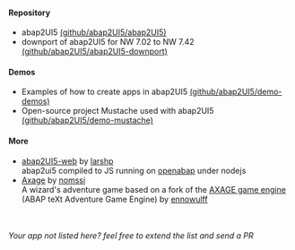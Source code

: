 #### Repository
* abap2UI5 [(github/abap2UI5/abap2UI5)](https://github.com/abap2UI5/abap2UI5)
* downport of abap2UI5 for NW 7.02 to NW 7.42 [(github/abap2UI5/abap2UI5-downport)](https://github.com/abap2UI5/abap2UI5-downport)

#### Demos
* Examples of how to create apps in abap2UI5 [(github/abap2UI5/demo-demos)](https://github.com/orgs/abap2UI5/repositories)
* Open-source project Mustache used with abap2UI5 [(github/abap2UI5/demo-mustache)](https://github.com/abap2UI5/demo-mustache)

#### More
* [abap2UI5-web](https://github.com/larshp/abap2ui5-web) by [larshp](https://github.com/larshp) <br> abap2ui5 compiled to JS running on [openabap](https://github.com/open-abap) under nodejs
* [Axage](https://github.com/nomssi/axage/) by [nomssi](https://github.com/nomssi)  <br>  A wizard's adventure game based on a fork of the [AXAGE game engine](https://github.com/Ennowulff/axage) (ABAP teXt Adventure Game Engine) by [ennowulff](https://github.com/Ennowulff)

<br><br>
_Your app not listed here? feel free to extend the list and send a PR_

